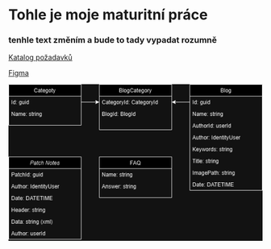 # Tohle je moje maturitní práce 
### tenhle text změním a bude to tady vypadat rozumně
[Katalog požadavků](https://pslib-my.sharepoint.com/:w:/g/personal/lukas_pop_021_pslib_cz/EZrSBQFCEfdIgVHRQU2w-cMBUPIYNECkvbUb9ilaTk43cg?e=A3VXRI)

[Figma]()



<img src="./MP-Pop-Diagram.drawio.png"/>
